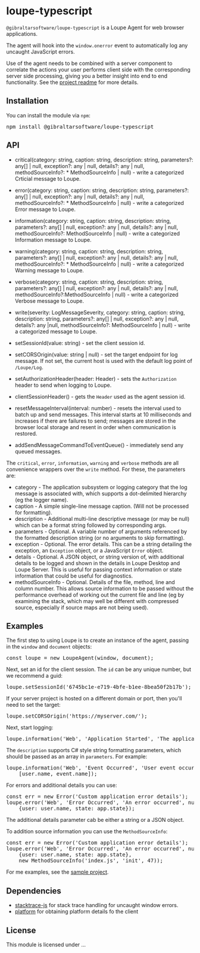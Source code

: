 # loupe-typescript
<code>@gibraltarsoftware/loupe-typescript</code> is a Loupe Agent for web browser applications.

The agent will hook into the <code>window.onerror</code> event to automatically log any uncaught JavaScript errors.

Use of the agent needs to be combined with a server component to correlate the actions your user performs client side with the corresponding server side processing, giving you a better insight into end to end functionality. See the [project readme](../README.md) for more details.

## Installation
You can install the module via <code>npm</code>:

<pre>
npm install @gibraltarsoftware/loupe-typescript
</pre>

## API
* critical(category: string, caption: string, description: string, parameters?: any[] | null, exception?: any | null, details?: any | null, methodSourceInfo?: * MethodSourceInfo | null) - write a categorized Crticial message to Loupe.
* error(category: string, caption: string, description: string, parameters?: any[] | null, exception?: any | null, details?: any | null, methodSourceInfo?: * MethodSourceInfo | null) - write a categorized Error message to Loupe.
* information(category: string, caption: string, description: string, parameters?: any[] | null, exception?: any | null, details?: any | null, methodSourceInfo?: MethodSourceInfo | null) - write a categorized Information message to Loupe.
* warning(category: string, caption: string, description: string, parameters?: any[] | null, exception?: any | null, details?: any | null, methodSourceInfo?: * MethodSourceInfo | null) - write a categorized Warning message to Loupe.
* verbose(category: string, caption: string, description: string, parameters?: any[] | null, exception?: any | null, details?: any | null, methodSourceInfo?:MethodSourceInfo | null) - write a categorized Verbose message to Loupe.
* write(severity: LogMessageSeverity, category: string, caption: string, description: string, parameters?: any[] | null, exception?: any | null, details?: any |null, methodSourceInfo?: MethodSourceInfo | null) - write a categorized message to Loupe.
* setSessionId(value: string) - set the client session id.
* setCORSOrigin(value: string | null) - set the target endpoint for log message. If not set, the current host is used with the default log point of <code>/Loupe/Log</code>.
* setAuthorizationHeader(header: Header) - sets the <code>Authorization</code> header to send when logging to Loupe.

* clientSessionHeader() - gets the <code>Header</code> used as the agent session id.
* resetMessageInterval(interval: number) - resets the interval used to batch up and send messages. This interval starts at 10 milliseconds and increases if there are failures to send; messages are stored in the browser local storage and resent in order when communication is restored.
* addSendMessageCommandToEventQueue() - immediately send any queued messages.

The <code>critical</code>, <code>error</code>, <code>information</code>, <code>warning</code> and <code>verbose</code> methods are all convenience wrappers over the <code>write</code> method. For these, the parameters are:

* category - The application subsystem or logging category that the log message is associated with, which supports a dot-delimited hierarchy (eg the logger name).
* caption - A simple single-line message caption. (Will not be processed for formatting).
* description - Additional multi-line descriptive message (or may be null) which can be a format string followed by corresponding args.
* parameters - Optional. A variable number of arguments referenced by the formatted description string (or no arguments to skip formatting).
* exception - Optional. The error details. This can be a string detailing the exception, an <code>Exception</code> object, or a JavaScript <code>Error</code> object.
* details - Optional. A JSON object, or string version of, with additional details to be logged and shown in the details in Loupe Desktop and Loupe Server. This is useful for passing context information or state information that could be useful for diagnostics.
* methodSourceInfo - Optional. Details of the file, method, line and column number. This allows source information to be passed without the performance overhead of working out the current file and line (eg by examining the stack, which may well be different with compressed source, especially if source maps are not being used).

## Examples

The first step to using Loupe is to create an instance of the agent, passing in the <code>window</code> and <code>document</code> objects:

<pre>
const loupe = new LoupeAgent(window, document);
</pre>

Next, set an id for the client session. The <code>id</code> can be any unique number, but we recommend a guid:

<pre>
loupe.setSessionId('6745bc1e-e719-4bfe-b1ee-8bea50f2b17b');
</pre>

If your server project is hosted on a different domain or port, then you'll need to set the target:

<pre>
loupe.setCORSOrigin('https://myserver.com/');
</pre>

Next, start logging:

<pre>
loupe.information('Web', 'Application Started', 'The application has started');
</pre>

The <code>description</code> supports C# style string formatting parameters, which should be passed as an array in <code>parameters</code>. For example:

<pre>
loupe.information('Web', 'Event Occurred', 'User event occurred\r\nUser: {0}\r\nEvent: {1}',
    [user.name, event.name]);
</pre>

For errors and additional details you can use:

<pre>
const err = new Error('Custom application error details');
loupe.error('Web', 'Error Occurred', 'An error occurred', null, err,
    {user: user.name, state: app.state});
</pre>

The additional details parameter cab be either a string or a JSON object.

To addition source information you can use the <code>MethodSourceInfo</code>:

<pre>
const err = new Error('Custom application error details');
loupe.error('Web', 'Error Occurred', 'An error occurred', null, err,
    {user: user.name, state: app.state},
    new MethodSourceInfo('index.js', 'init', 47));
</pre>

For me examples, see the [sample project](../sample-project).

## Dependencies
* [stacktrace-js](https://www.npmjs.com/package/stacktrace-js) for stack trace handling for uncaught window errors.
* [platform](https://www.npmjs.com/package/platform) for obtaining platform details fo the client

## License
This module is licensed under ...
